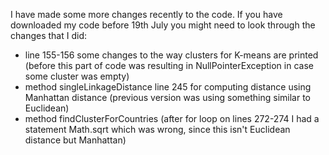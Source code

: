 I have made some more changes recently to the code. If you have downloaded my code before 19th July
you might need to look through the changes that I did:

- line 155-156 some changes to the way clusters for K-means are printed (before this part of code was resulting in NullPointerException
in case some cluster was empty)
- method singleLinkageDistance line 245 for computing distance using Manhattan distance (previous version was using something similar to Euclidean)
- method findClusterForCountries (after for loop on lines 272-274 I had a statement Math.sqrt which was wrong, since this isn't Euclidean distance but Manhattan)